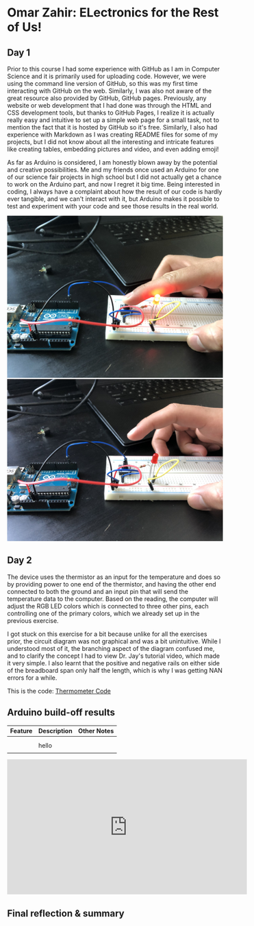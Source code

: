 # Omar Zahir: ELectronics for the Rest of Us!
<!--
Welcome to your project page for Electronics for the Rest of Us. You'll use this page to describe and showcase your work throughout the module. 
A place for each deliverable has been created below for you in this markdown document. 
Note that comments (such as this) will not appear in the final markdown document (which you can view with the "Preview" button).
-->


## Day 1
<!--
In this section, provide a ~250 word reflection on your first day of the module, and discuss why you're interested in this module and what you hope to take away from it.

You're also asked to insert a photo that represents your accomplishments on your first day. 
- Take a photo of you working or one of your circuits and upload it to the /docs/images/ folder of this repository. 
- Then, insert your photo into your document by modifying the markdown example that has been inserted below.
-->
Prior to this course I had some experience with GitHub as I am in Computer Science and it is primarily used for uploading code. However, we were using the command line version of GitHub, so this was my first time interacting with GitHub on the web. Similarly, I was also not aware of the great resource also provided by GitHub, GitHub pages. Previously, any website or web development that I had done was through the HTML and CSS development tools, but thanks to GitHub Pages, I realize it is actually really easy and intuitive to set up a simple web page for a small task, not to mention the fact that it is hosted by GitHub so it's free. Similarly, I also had experience with Markdown as I was creating README files for some of my projects, but I did not know about all the interesting and intricate features like creating tables, embedding pictures and video, and even adding emoji!

As far as Arduino is considered, I am honestly blown away by the potential and creative possibilities. Me and my friends once used an Arduino for one of our science fair projects in high school but I did not actually get a chance to work on the Arduino part, and now I regret it big time. Being interested in coding, I always have a complaint about how the result of our code is hardly ever tangible, and we can't interact with it, but Arduino makes it possible to test and experiment with your code and see those results in the real world.

<!--
Inserting an image takes the form: 
![image alt text](url/to/photo "Logo Title Text")
See the following webpage for more information: https://github.com/adam-p/markdown-here/wiki/Markdown-Cheatsheet#images
Replace the elements below to insert your picture.
--> 
![Button Pressed](images/IMG_4503[1].JPG "This is the Button Pressed")
![Button Unpressed](images/IMG_4504[1].JPG "This is the Button not Pressed!")

## Day 2
<!--
Upload your fully-commented Arduino sketch from your final Day 2 build task--a thermometer connected to an RDB LED--into your GitHub repository.
Provide a short (~150 words) summary of your work on this circuit:
- How does your device work?
- What was challenging? 
- What worked? What didn't? 
- Be sure to link to your code (in your GitHub repository) in the text of your response.
-->

The device uses the thermistor as an input for the temperature and does so by providing power to one end of the thermistor, and having the other end connected to both the ground and an input pin that will send the temperature data to the computer. Based on the reading, the computer will adjust the RGB LED colors which is connected to three other pins, each controlling one of the primary colors, which we already set up in the previous exercise.

I got stuck on this exercise for a bit because unlike for all the exercises prior, the circuit diagram was not graphical and was a bit unintuitive. While I understood most of it, the branching aspect of the diagram confused me, and to clarify the concept I had to view Dr. Jay's tutorial video, which made it very simple. I also learnt that the positive and negative rails on either side of the breadboard span only half the length, which is why I was getting NAN errors for a while.

This is the code:
[Thermometer Code](code/Thermometer_Code.ino "This is the Code!")
## Arduino build-off results
<!--
Upload your fully-commented Arduino sketch from the final product of your Arduino build-off into the top-level of your module GitHub repository.
In ~300 words, provide a final device description and product pitch: 
- What does it do? Use a table (created in markdown) to list and describe the features. You can use the template provided below. 
- Describe briefly how it works.
- How could it be used in everyday life (or maybe just in rare cases)? 
- Be sure to link to your code (in your GitHub repository) in the text of your response.
- Include a snippet of code using the ``` ``` characters to display the code properly. 
Finally, record a short (30 second) video of a 'product pitch' for your device. 
- Upload the video to Youtube, and use the sample code below to embed your video.
-->


<!--
Below is a general markdown table template. 
You can find more information at these links: 
- https://github.com/adam-p/markdown-here/wiki/Markdown-Cheatsheet#tables

-->

| Feature | Description | Other Notes |
|---------|-------------|-------------|
|         |             |             |
|         |             |             |
|         |          hello   |             |
|         |             |             |


<!--
Below is an example of embedding a YouTube video in a markdown document for use in GitHub pages. 
Note that this video won't show when previewing the document in GitHub--it only works on the GitHub pages webpage. 
- Once your YouTube video is uploaded, right click and select ```<> Copy embed code```. 
- You can paste this code directly into your markdown document. 
- Note that you may want to adjust the width and height parameters to make it fit well in your webpage
-->

<iframe width="560" height="315" src="https://www.youtube.com/embed/roVPfdigTYc" frameborder="0" allow="accelerometer; autoplay; encrypted-media; gyroscope; picture-in-picture" allowfullscreen></iframe>

## Final reflection & summary
<!--
In ~300 words:
- Summarize your experience in this module. What you learned, what you liked, what you found challenging.
- Reflect upon your learning and its relevance in your life.
-->
